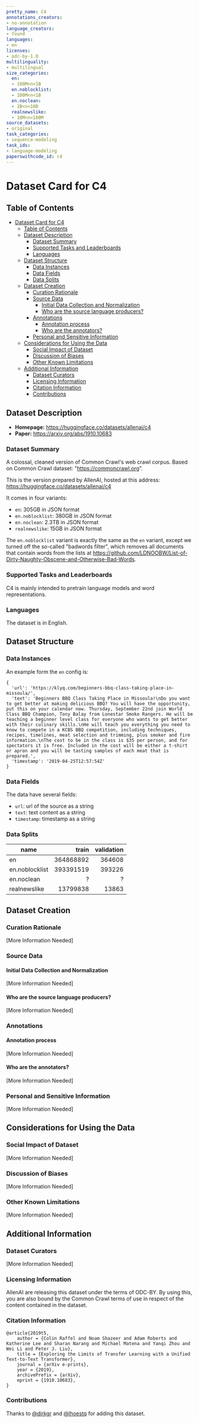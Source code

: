 ```yaml
---
pretty_name: C4
annotations_creators:
- no-annotation
language_creators:
- found
languages:
- en
licenses:
- odc-by-1.0
multilinguality:
- multilingual
size_categories:
  en:
  - 100M<n<1B
  en.noblocklist:
  - 100M<n<1B
  en.noclean:
  - 1B<n<10B
  realnewslike:
  - 10M<n<100M
source_datasets:
- original
task_categories:
- sequence-modeling
task_ids:
- language-modeling
paperswithcode_id: c4
---
```


# Dataset Card for C4

## Table of Contents

- [Dataset Card for C4](#dataset-card-for-c4)
  - [Table of Contents](#table-of-contents)
  - [Dataset Description](#dataset-description)
    - [Dataset Summary](#dataset-summary)
    - [Supported Tasks and Leaderboards](#supported-tasks-and-leaderboards)
    - [Languages](#languages)
  - [Dataset Structure](#dataset-structure)
    - [Data Instances](#data-instances)
    - [Data Fields](#data-fields)
    - [Data Splits](#data-splits)
  - [Dataset Creation](#dataset-creation)
    - [Curation Rationale](#curation-rationale)
    - [Source Data](#source-data)
      - [Initial Data Collection and Normalization](#initial-data-collection-and-normalization)
      - [Who are the source language producers?](#who-are-the-source-language-producers)
    - [Annotations](#annotations)
      - [Annotation process](#annotation-process)
      - [Who are the annotators?](#who-are-the-annotators)
    - [Personal and Sensitive Information](#personal-and-sensitive-information)
  - [Considerations for Using the Data](#considerations-for-using-the-data)
    - [Social Impact of Dataset](#social-impact-of-dataset)
    - [Discussion of Biases](#discussion-of-biases)
    - [Other Known Limitations](#other-known-limitations)
  - [Additional Information](#additional-information)
    - [Dataset Curators](#dataset-curators)
    - [Licensing Information](#licensing-information)
    - [Citation Information](#citation-information)
    - [Contributions](#contributions)

## Dataset Description

- **Homepage:** https://huggingface.co/datasets/allenai/c4
- **Paper:** https://arxiv.org/abs/1910.10683

### Dataset Summary

A colossal, cleaned version of Common Crawl's web crawl corpus. Based on Common Crawl dataset: "https://commoncrawl.org".

This is the version prepared by AllenAI, hosted at this address: https://huggingface.co/datasets/allenai/c4

It comes in four variants:

- `en`: 305GB in JSON format
- `en.noblocklist`: 380GB in JSON format
- `en.noclean`: 2.3TB in JSON format
- `realnewslike`: 15GB in JSON format

The `en.noblocklist` variant is exactly the same as the `en` variant, except we turned off the so-called "badwords filter", which removes all documents that contain words from the lists at https://github.com/LDNOOBW/List-of-Dirty-Naughty-Obscene-and-Otherwise-Bad-Words.

### Supported Tasks and Leaderboards

C4 is mainly intended to pretrain language models and word representations.

### Languages

The dataset is in English.

## Dataset Structure

### Data Instances

An example form the `en` config is:

```
{
  'url': 'https://klyq.com/beginners-bbq-class-taking-place-in-missoula/',
  'text': 'Beginners BBQ Class Taking Place in Missoula!\nDo you want to get better at making delicious BBQ? You will have the opportunity, put this on your calendar now. Thursday, September 22nd join World Class BBQ Champion, Tony Balay from Lonestar Smoke Rangers. He will be teaching a beginner level class for everyone who wants to get better with their culinary skills.\nHe will teach you everything you need to know to compete in a KCBS BBQ competition, including techniques, recipes, timelines, meat selection and trimming, plus smoker and fire information.\nThe cost to be in the class is $35 per person, and for spectators it is free. Included in the cost will be either a t-shirt or apron and you will be tasting samples of each meat that is prepared.',
  'timestamp': '2019-04-25T12:57:54Z'
}
```

### Data Fields

The data have several fields:

- `url`: url of the source as a string
- `text`: text content as a string
- `timestamp`: timestamp as a string

### Data Splits

|      name      |  train  |validation|
|----------------|--------:|---------:|
| en             |364868892|    364608|
| en.noblocklist |393391519|    393226|
| en.noclean     |        ?|         ?|
| realnewslike   | 13799838|     13863|

## Dataset Creation

### Curation Rationale

[More Information Needed]

### Source Data

#### Initial Data Collection and Normalization

[More Information Needed]

#### Who are the source language producers?

[More Information Needed]

### Annotations

#### Annotation process

[More Information Needed]

#### Who are the annotators?

[More Information Needed]

### Personal and Sensitive Information

[More Information Needed]

## Considerations for Using the Data

### Social Impact of Dataset

[More Information Needed]

### Discussion of Biases

[More Information Needed]

### Other Known Limitations

[More Information Needed]

## Additional Information

### Dataset Curators

[More Information Needed]

### Licensing Information

AllenAI are releasing this dataset under the terms of ODC-BY. By using this, you are also bound by the Common Crawl terms of use in respect of the content contained in the dataset.

### Citation Information

```
@article{2019t5,
    author = {Colin Raffel and Noam Shazeer and Adam Roberts and Katherine Lee and Sharan Narang and Michael Matena and Yanqi Zhou and Wei Li and Peter J. Liu},
    title = {Exploring the Limits of Transfer Learning with a Unified Text-to-Text Transformer},
    journal = {arXiv e-prints},
    year = {2019},
    archivePrefix = {arXiv},
    eprint = {1910.10683},
}
```

### Contributions

Thanks to [@dirkgr](https://github.com/dirkgr) and [@lhoestq](https://github.com/lhoestq) for adding this dataset.

